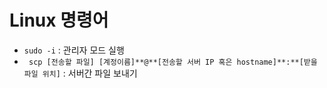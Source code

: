 # Linux 명령어

- `sudo -i` : 관리자 모드 실행
- ` scp [전송할 파일] [계정이름]**@**[전송할 서버 IP 혹은 hostname]**:**[받을 파일 위치]` : 서버간 파일 보내기